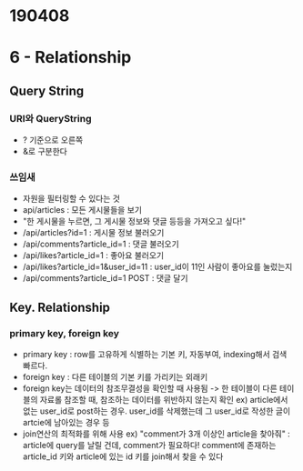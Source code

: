# 190408
# 6 - Relationship

## Query String
### URI와 QueryString
- ? 기준으로 오른쪽
- &로 구분한다
### 쓰임새
- 자원을 필터링할 수 있다는 것
- api/articles : 모든 게시물들을 보기
- "한 게시물을 누르면, 그 게시물 정보와 댓글 등등을 가져오고 싶다!"
- /api/articles?id=1 : 게시물 정보 불러오기
- /api/comments?article_id=1 : 댓글 불러오기
- /api/likes?article_id=1 : 좋아요 불러오기
- /api/likes?article_id=1&user_id=11 : user_id이 11인 사람이 좋아요를 눌렀는지
- /api/comments?article_id=1 POST : 댓글 달기

## Key. Relationship
### primary key, foreign key
- primary key : row를 고유하게 식별하는 기본 키, 자동부여, indexing해서 검색 빠르다.
- foreign key : 다른 테이블의 기본 키를 가리키는 외래키
- foreign key는 데이터의 참조무결성을 확인할 때 사용됨 -> 한 테이블이 다른 테이블의 자료롤 참조할 때, 참조하는 데이터를 위반하지 않는지 확인
ex) article에서 없는 user_id로 post하는 경우. user_id를 삭제했는데 그 user_id로 작성한 글이 artcie에 남아있는 경우 등
- join연산의 최적화를 위해 사용
ex) "comment가 3개 이상인 article을 찾아줘" : article에 query를 날릴 건데, comment가 필요하다!
    comment에 존재하는 article_id 키와 article에 있는 id 키를 join해서 찾을 수 있다
